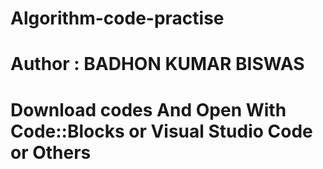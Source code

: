 # Algorithm-code-practise
# Author : BADHON KUMAR BISWAS
# Download  codes And Open With Code::Blocks or Visual Studio Code or Others 
